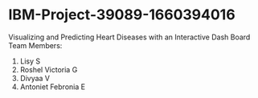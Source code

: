 # IBM-Project-39089-1660394016
Visualizing and Predicting Heart Diseases with an Interactive Dash Board
Team Members:
1. Lisy S
2. Roshel Victoria G
3. Divyaa V
4. Antoniet Febronia E
